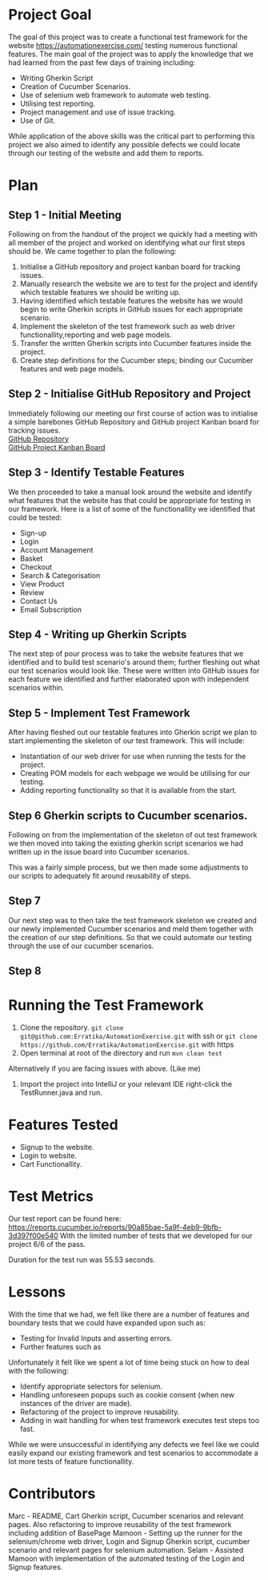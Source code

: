 # Project Goal
The goal of this project was to create a functional test framework for the website https://automationexercise.com/ testing numerous functional features.
The main goal of the project was to apply the knowledge that we had learned from the past few days of training including:
- Writing Gherkin Script
- Creation of Cucumber Scenarios.
- Use of selenium web framework to automate web testing.
- Utilising test reporting.
- Project management and use of issue tracking.
- Use of Git.

While application of the above skills was the critical part to performing this project we also aimed to identify any possible defects we could locate through our testing of the website and add them to reports.

# Plan
## Step 1 - Initial Meeting
Following on from the handout of the project we quickly had a meeting with all member of the project and worked on identifying what our first steps should be. We came together to plan the following:
1. Initialise a GitHub repository and project kanban board for tracking issues.
2. Manually research the website we are to test for the project and identify which testable features we should be writing up.
3. Having identified which testable features the website has we would begin to write Gherkin scripts in GitHub issues for each appropriate scenario.
4. Implement the skeleton of the test framework such as web driver functionallity,reporting and web page models.
5. Transfer the written Gherkin scripts into Cucumber features inside the project.
6. Create step definitions for the Cucumber steps; binding our Cucumber features and web page models.

## Step 2 - Initialise GitHub Repository and Project
Immediately following our meeting our first course of action was to initialise a simple barebones GitHub Repository and GitHub project Kanban board for tracking issues. \
[GitHub Repository](https://github.com/Erratika/AutomationExercise) \
[GitHub Project Kanban Board](https://github.com/users/Erratika/projects/3) 

## Step 3 - Identify Testable Features
We then proceeded to take a manual look around the website and identify what features that the website has that could be appropriate for testing in our framework. Here is a list of some of the functionallity we identified that could be tested:
- Sign-up
- Login
- Account Management
- Basket
- Checkout 
- Search & Categorisation
- View Product
- Review
- Contact Us
- Email Subscription

## Step 4 - Writing up Gherkin Scripts
The next step of pour process was to take the website features that we identified and to build test scenario's around them; further fleshing out what our test scenarios would look like. These were written into GitHub issues for each feature we identified and further elaborated upon with independent scenarios within.

## Step 5 - Implement Test Framework
After having fleshed out our testable features into Gherkin script we plan to start implementing the skeleton of our test framework. This will include:
- Instantiation of our web driver for use when running the tests for the project.
- Creating POM models for each webpage we would be utilising for our testing. 
- Adding reporting functionality so that it is available from the start.
## Step 6 Gherkin scripts to Cucumber scenarios.
Following on from the implementation of the skeleton of out test framework we then moved into taking the existing gherkin script scenarios we had written up in the issue board into Cucumber scenarios.

This was a fairly simple process, but we then made some adjustments to our scripts to adequately fit around reusability of steps.

## Step 7 
Our next step was to then take the test framework skeleton we created and our newly implemented Cucumber scenarios and meld them together with the creation of our step definitions. So that we could automate our testing through the use of our cucumber scenarios.

## Step 8 
# Running the Test Framework
1. Clone the repository. 
``git clone git@github.com:Erratika/AutomationExercise.git`` with ssh or ``git clone https://github.com/Erratika/AutomationExercise.git`` with https
2. Open terminal at root of the directory and run ``mvn clean test``

Alternatively if you are facing issues with above. (Like me)
1. Import the project into IntelliJ or your relevant IDE right-click the TestRunner.java and run.

# Features Tested
- Signup to the website.
- Login to website.
- Cart Functionallity.

# Test Metrics

Our test report can be found here: https://reports.cucumber.io/reports/90a85bae-5a9f-4eb9-9bfb-3d397f00e540
With the limited number of tests that we developed for our project 6/6 of the pass.

Duration for the test run was 55.53 seconds.

# Lessons
With the time that we had, we felt like there are a number of features and boundary tests that we could have expanded upon such as:
- Testing for Invalid Inputs and asserting errors.
- Further features such as 

Unfortunately it felt like we spent a lot of time being stuck on how to deal with the following:
- Identify appropriate selectors for selenium.
- Handling unforeseen popups such as cookie consent (when new instances of the driver are made).
- Refactoring of the project to improve reusability.
- Adding in wait handling for when test framework executes test steps too fast.

While we were unsuccessful in identifying any defects we feel like we could easily expand our existing framework and test scenarios to accommodate a lot more tests of feature functionallity.

# Contributors
Marc - README, Cart Gherkin script, Cucumber scenarios and relevant pages. Also refactoring to improve reusability of the test framework including addition of BasePage
Mamoon - Setting up the runner for the selenium/chrome web driver, Login and Signup Gherkin script, cucumber scenario and relevant pages for selenium automation.
Selam - Assisted Mamoon with implementation of the automated testing of the Login and Signup features.